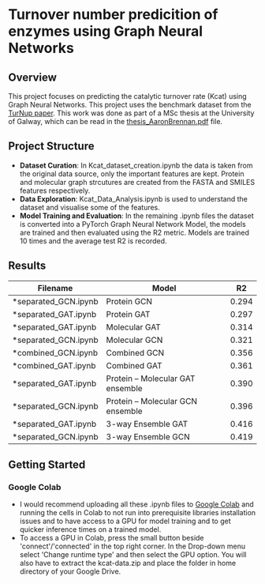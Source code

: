 # Turnover number predicition of enzymes using Graph Neural Networks



## Overview

This project focuses on predicting the catalytic turnover rate (Kcat) using Graph Neural Networks. This project uses the benchmark dataset from the [TurNup paper](https://www.nature.com/articles/s41467-023-39840-4#data-availability). This work was done as part of a MSc thesis at the University of Galway, which can be read in the [thesis_AaronBrennan.pdf](https://gitlab.com/recon4imd/kinetics/-/blob/dev-aaron/Kcat_prediction/thesis_AaronBrennan_.pdf) file.

## Project Structure

- **Dataset Curation**: In Kcat_dataset_creation.ipynb the data is taken from the original data source, only the important features are kept. Protein and molecular graph strcutures are created from the FASTA and SMILES features respectively.
- **Data Exploration**: Kcat_Data_Analysis.ipynb is used to understand the dataset and visualise some of the features.
- **Model Training and Evaluation**: In the remaining .ipynb files the dataset is converted into a PyTorch Graph Neural Network Model, the models are trained and then evaluated using the R2 metric. Models are trained 10 times and the average test R2 is recorded.

## Results
| Filename | Model                                  | R2 |
|----------|----------------------------------------|------| 
|   *separated_GCN.ipynb       | Protein GCN                            | 0.294|
|    *separated_GAT.ipynb      | Protein GAT                            | 0.297|
|    *separated_GAT.ipynb      | Molecular GAT                          | 0.314|
|  *separated_GCN.ipynb        | Molecular GCN                          | 0.321|
| *combined_GCN.ipynb         | Combined GCN                           | 0.356|
| *combined_GAT.ipynb         | Combined GAT                           | 0.361|
|  *separated_GAT.ipynb        | Protein – Molecular GAT ensemble       | 0.390|
|  *separated_GCN.ipynb         | Protein – Molecular GCN ensemble       | 0.396|
|  *separated_GAT.ipynb        | 3-way Ensemble GAT                     | 0.416|
|  *separated_GCN.ipynb        | 3-way Ensemble GCN                     | 0.419|


## Getting Started

### Google Colab
- I would recommend uploading all these .ipynb files to [Google Colab](https://colab.google/) and running the cells in Colab to not run into prerequisite libraries installation issues and to have access to a GPU for model training and to get quicker inference times on a trained model. 
- To access a GPU in Colab, press the small button beside 'connect'/'connected' in the top right corner. In the Drop-down menu select 'Change runtime type' and then select the GPU option. You will also have to extract the kcat-data.zip and place the folder in home directory of your Google Drive.


